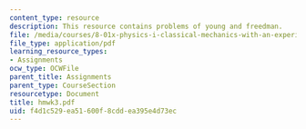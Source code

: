 ```yaml
---
content_type: resource
description: This resource contains problems of young and freedman.
file: /media/courses/8-01x-physics-i-classical-mechanics-with-an-experimental-focus-fall-2002/f4d1c529ea51600f8cddea395e4d73ec_hmwk3.pdf
file_type: application/pdf
learning_resource_types:
- Assignments
ocw_type: OCWFile
parent_title: Assignments
parent_type: CourseSection
resourcetype: Document
title: hmwk3.pdf
uid: f4d1c529-ea51-600f-8cdd-ea395e4d73ec
---
```

